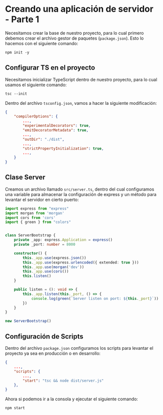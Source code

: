 # Creando una aplicación de servidor - Parte 1

Necesitamos crear la base de nuestro proyecto, para lo cual primero debemos crear el archivo gestor de paquetes (`package.json`). Esto lo hacemos con el siguiente comando:

```txt
npm init -y
```

## Configurar TS en el proyecto

Necesitamos inicializar TypeScript dentro de nuestro proyecto, para lo cual usamos el siguiente comando:

```txt
tsc --init
```

Dentro del archivo `tsconfig.json`, vamos a hacer la siguiente modificación:

```json
{
    "compilerOptions": {
        ...,
        "experimentalDecorators": true,
        "emitDecoratorMetadata": true,
        ...,
        "outDir": "./dist",
        ...,
        "strictPropertyInitialization": true, 
        ...,
    }
}
```

## Clase Server

Creamos un archivo llamado `src/server.ts`, dentro del cual configuramos una variable para almacenar la configuración de express y un método para levantar el servidor en cierto puerto:

```ts
import express from "express"
import morgan from 'morgan'
import cors from 'cors'
import { green } from "colors"


class ServerBootstrap {
    private _app: express.Application = express()
    private _port: number = 8000

    constructor() {
        this._app.use(express.json())
        this._app.use(express.urlencoded({ extended: true }))
        this._app.use(morgan('dev'))
        this._app.use(cors())
        this.listen()
    }

    public listen = (): void => {
        this._app.listen(this._port, () => {
            console.log(green(`Server listen on port: ${this._port}`))
        })
    }
}

new ServerBootstrap()
```

## Configuración de Scripts

Dentro del archivo `package.json` configuramos los scripts para levantar el proyecto ya sea en producción o en desarrollo:

```json
{
    ...,
    "scripts": {
        ...,
        "start": "tsc && node dist/server.js"
    },
}
```

Ahora si podemos ir a la consola y ejecutar el siguiente comando:

```txt
npm start
```
